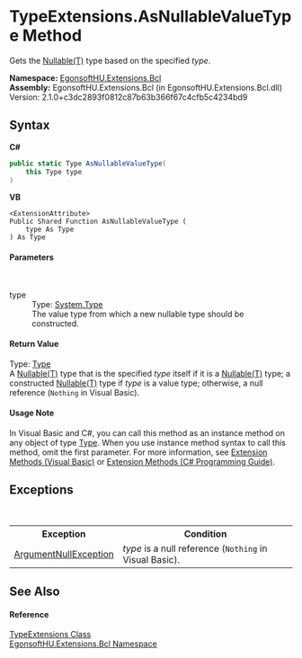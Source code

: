 # TypeExtensions.AsNullableValueType Method 
 

Gets the <a href="https://learn.microsoft.com/dotnet/api/system.nullable-1" target="_blank" rel="noopener noreferrer">Nullable(T)</a> type based on the specified *type*.

**Namespace:**&nbsp;<a href="N_EgonsoftHU_Extensions_Bcl.md">EgonsoftHU.Extensions.Bcl</a><br />**Assembly:**&nbsp;EgonsoftHU.Extensions.Bcl (in EgonsoftHU.Extensions.Bcl.dll) Version: 2.1.0+c3dc2893f0812c87b63b366f67c4cfb5c4234bd9

## Syntax

**C#**<br />
``` C#
public static Type AsNullableValueType(
	this Type type
)
```

**VB**<br />
``` VB
<ExtensionAttribute>
Public Shared Function AsNullableValueType ( 
	type As Type
) As Type
```


#### Parameters
&nbsp;<dl><dt>type</dt><dd>Type: <a href="https://learn.microsoft.com/dotnet/api/system.type" target="_blank" rel="noopener noreferrer">System.Type</a><br />The value type from which a new nullable type should be constructed.</dd></dl>

#### Return Value
Type: <a href="https://learn.microsoft.com/dotnet/api/system.type" target="_blank" rel="noopener noreferrer">Type</a><br />A <a href="https://learn.microsoft.com/dotnet/api/system.nullable-1" target="_blank" rel="noopener noreferrer">Nullable(T)</a> type that is the specified *type* itself if it is a <a href="https://learn.microsoft.com/dotnet/api/system.nullable-1" target="_blank" rel="noopener noreferrer">Nullable(T)</a> type; a constructed <a href="https://learn.microsoft.com/dotnet/api/system.nullable-1" target="_blank" rel="noopener noreferrer">Nullable(T)</a> type if *type* is a value type; otherwise, a null reference (`Nothing` in Visual Basic).

#### Usage Note
In Visual Basic and C#, you can call this method as an instance method on any object of type <a href="https://learn.microsoft.com/dotnet/api/system.type" target="_blank" rel="noopener noreferrer">Type</a>. When you use instance method syntax to call this method, omit the first parameter. For more information, see <a href="https://docs.microsoft.com/dotnet/visual-basic/programming-guide/language-features/procedures/extension-methods" target="_blank" rel="noopener noreferrer">Extension Methods (Visual Basic)</a> or <a href="https://docs.microsoft.com/dotnet/csharp/programming-guide/classes-and-structs/extension-methods" target="_blank" rel="noopener noreferrer">Extension Methods (C# Programming Guide)</a>.

## Exceptions
&nbsp;<table><tr><th>Exception</th><th>Condition</th></tr><tr><td><a href="https://learn.microsoft.com/dotnet/api/system.argumentnullexception" target="_blank" rel="noopener noreferrer">ArgumentNullException</a></td><td>*type* is a null reference (`Nothing` in Visual Basic).</td></tr></table>

## See Also


#### Reference
<a href="T_EgonsoftHU_Extensions_Bcl_TypeExtensions.md">TypeExtensions Class</a><br /><a href="N_EgonsoftHU_Extensions_Bcl.md">EgonsoftHU.Extensions.Bcl Namespace</a><br />